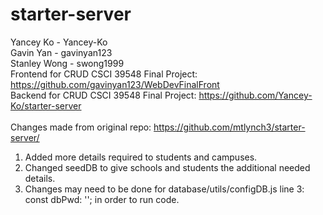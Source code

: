 # starter-server<br/>
Yancey Ko - Yancey-Ko <br/>Gavin Yan - gavinyan123 <br/>Stanley Wong - swong1999<br/>
Frontend for CRUD CSCI 39548 Final Project: https://github.com/gavinyan123/WebDevFinalFront<br/>
Backend for CRUD CSCI 39548 Final Project: https://github.com/Yancey-Ko/starter-server
<br/>
<br/>
Changes made from original repo: https://github.com/mtlynch3/starter-server/<br/>
1. Added more details required to students and campuses.<br/>
2. Changed seedDB to give schools and students the additional needed details.<br/> 
3. Changes may need to be done for database/utils/configDB.js line 3: const dbPwd: ''; in order to run code.
